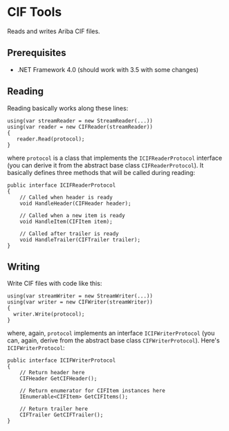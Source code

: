 # CIF Tools

Reads and writes Ariba CIF files.

## Prerequisites

* .NET Framework 4.0 (should work with 3.5 with some changes)

## Reading

Reading basically works along these lines:

    using(var streamReader = new StreamReader(...))
	using(var reader = new CIFReader(streamReader))
	{
	   reader.Read(protocol);
	}

where `protocol` is a class that implements the `ICIFReaderProtocol` interface
(you can derive it from the abstract base class `CIFReaderProtocol`). 
It basically defines three methods that will be called during reading:

    public interface ICIFReaderProtocol
	{
	    // Called when header is ready
	    void HandleHeader(CIFHeader header);

		// Called when a new item is ready
		void HandleItem(CIFItem item);

		// Called after trailer is ready
		void HandleTrailer(CIFTrailer trailer);
	}

## Writing

Write CIF files with code like this:

    using(var streamWriter = new StreamWriter(...))
	using(var writer = new CIFWriter(streamWriter))
	{
	  writer.Write(protocol);
	}

where, again, `protocol` implements an interface `ICIFWriterProtocol` (you can,
again, derive from the abstract base class `CIFWriterProtocol`).
Here's `ICIFWriterProtocol`:

    public interface ICIFWriterProtocol
	{
	    // Return header here
		CIFHeader GetCIFHeader();

		// Return enumerator for CIFItem instances here
		IEnumerable<CIFItem> GetCIFItems();

		// Return trailer here
		CIFTrailer GetCIFTrailer();
	}

